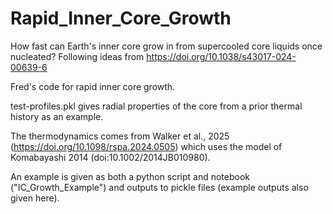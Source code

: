 # Rapid_Inner_Core_Growth
How fast can Earth's inner core grow in from supercooled core liquids once nucleated?
Following ideas from https://doi.org/10.1038/s43017-024-00639-6


Fred's code for rapid inner core growth.

test-profiles.pkl gives radial properties of the core from a prior thermal history as an example.

The thermodynamics comes from Walker et al., 2025 (https://doi.org/10.1098/rspa.2024.0505) which uses the model of Komabayashi 2014 (doi:10.1002/2014JB010980).

An example is given as both a python script and notebook ("IC_Growth_Example") and outputs to pickle files (example outputs also given here).
